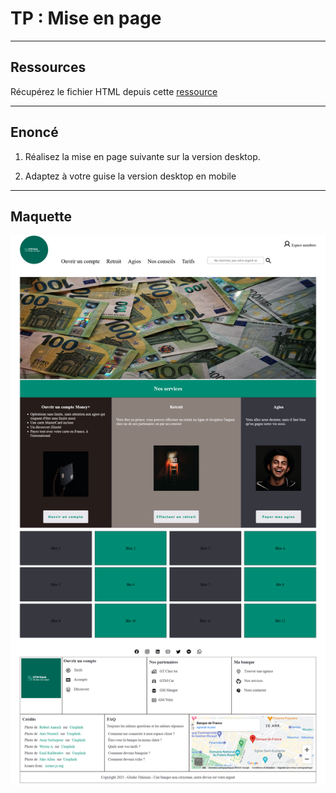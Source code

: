 # TP : Mise en page

---

## Ressources

Récupérez le fichier HTML depuis cette [ressource](./ressources/tp1.zip)

---

## Enoncé

1. Réalisez la mise en page suivante sur la version desktop.

2. Adaptez à votre guise la version desktop en mobile

---

## Maquette

![tp1](./img/mockup/tp1.png)
